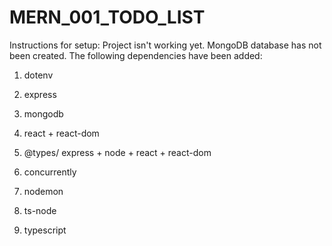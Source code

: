 # MERN_001_TODO_LIST

Instructions for setup:
Project isn't working yet. MongoDB database has not been created. The following dependencies have been added:
1. dotenv
2. express
3. mongodb
4. react + react-dom

5. @types/ express + node + react + react-dom
6. concurrently
7. nodemon
8. ts-node
9. typescript
